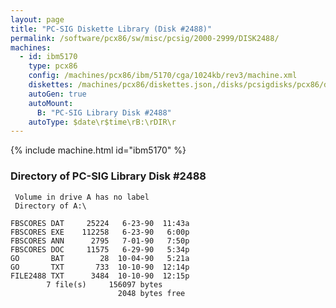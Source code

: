 ```yaml
---
layout: page
title: "PC-SIG Diskette Library (Disk #2488)"
permalink: /software/pcx86/sw/misc/pcsig/2000-2999/DISK2488/
machines:
  - id: ibm5170
    type: pcx86
    config: /machines/pcx86/ibm/5170/cga/1024kb/rev3/machine.xml
    diskettes: /machines/pcx86/diskettes.json,/disks/pcsigdisks/pcx86/diskettes.json
    autoGen: true
    autoMount:
      B: "PC-SIG Library Disk #2488"
    autoType: $date\r$time\rB:\rDIR\r
---
```


{% include machine.html id="ibm5170" %}

### Directory of PC-SIG Library Disk #2488

     Volume in drive A has no label
     Directory of A:\

    FBSCORES DAT     25224   6-23-90  11:43a
    FBSCORES EXE    112258   6-23-90   6:00p
    FBSCORES ANN      2795   7-01-90   7:50p
    FBSCORES DOC     11575   6-29-90   5:34p
    GO       BAT        28  10-04-90   5:21a
    GO       TXT       733  10-10-90  12:14p
    FILE2488 TXT      3484  10-10-90  12:15p
            7 file(s)     156097 bytes
                            2048 bytes free
